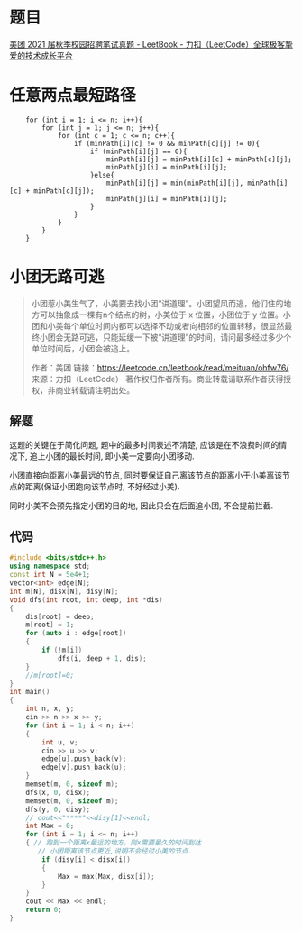 # 题目

[美团 2021 届秋季校园招聘笔试真题 - LeetBook - 力扣（LeetCode）全球极客挚爱的技术成长平台](https://leetcode.cn/leetbook/read/meituan/ohfw76/)



# 任意两点最短路径

```
    for (int i = 1; i <= n; i++){
        for (int j = 1; j <= n; j++){
            for (int c = 1; c <= n; c++){
                if (minPath[i][c] != 0 && minPath[c][j] != 0){
                    if (minPath[i][j] == 0){
                        minPath[i][j] = minPath[i][c] + minPath[c][j];
                        minPath[j][i] = minPath[i][j];
                    }else{
                        minPath[i][j] = min(minPath[i][j], minPath[i][c] + minPath[c][j]);
                        minPath[j][i] = minPath[i][j];
                    }
                }
            }
        }
    }
```



# 小团无路可逃

> 小团惹小美生气了，小美要去找小团“讲道理”。小团望风而逃，他们住的地方可以抽象成一棵有n个结点的树，小美位于 x 位置，小团位于 y 位置。小团和小美每个单位时间内都可以选择不动或者向相邻的位置转移，很显然最终小团会无路可逃，只能延缓一下被“讲道理”的时间，请问最多经过多少个单位时间后，小团会被追上。
>
> 作者：美团
> 链接：https://leetcode.cn/leetbook/read/meituan/ohfw76/
> 来源：力扣（LeetCode）
> 著作权归作者所有。商业转载请联系作者获得授权，非商业转载请注明出处。

## 解题

这题的关键在于简化问题, 题中的最多时间表述不清楚, 应该是在不浪费时间的情况下, 追上小团的最长时间, 即小美一定要向小团移动.

小团直接向距离小美最远的节点, 同时要保证自己离该节点的距离小于小美离该节点的距离(保证小团跑向该节点时, 不好经过小美).

同时小美不会预先指定小团的目的地, 因此只会在后面追小团, 不会提前拦截.

## 代码

```c++
#include <bits/stdc++.h>
using namespace std;
const int N = 5e4+1;
vector<int> edge[N];
int m[N], disx[N], disy[N];
void dfs(int root, int deep, int *dis)
{
    dis[root] = deep;
    m[root] = 1;
    for (auto i : edge[root])
    {
        if (!m[i])
            dfs(i, deep + 1, dis);
    }
    //m[root]=0;
}
int main()
{
    int n, x, y;
    cin >> n >> x >> y;
    for (int i = 1; i < n; i++)
    {
        int u, v;
        cin >> u >> v;
        edge[u].push_back(v);
        edge[v].push_back(u);
    }
    memset(m, 0, sizeof m);
    dfs(x, 0, disx);
    memset(m, 0, sizeof m);
    dfs(y, 0, disy);
    // cout<<"****"<<disy[1]<<endl;
    int Max = 0;
    for (int i = 1; i <= n; i++)
    { // 跑到一个距离x最远的地方，则x需要最久的时间到达
       // 小团距离该节点更近,说明不会经过小美的节点.
        if (disy[i] < disx[i])
        {
            Max = max(Max, disx[i]);
        }
    }
    cout << Max << endl;
    return 0;
}
```